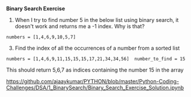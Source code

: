 
**Binary Search Exercise**

1. When I try to find number 5 in the below list using binary search, it doesn't work and returns me a -1 index. Why is that?
   
`numbers = [1,4,6,9,10,5,7]`

3. Find the index of all the occurrences of a number from a sorted list
   
`numbers = [1,4,6,9,11,15,15,15,17,21,34,34,56] 
number_to_find = 15 `

This should return 5,6,7 as indices containing the number 15 in the array

https://github.com/ajaaykumar/PYTHON/blob/master/Python-Coding-Challenges/DSA/1_BinarySearch/Binary_Search_Exercise_Solution.ipynb


